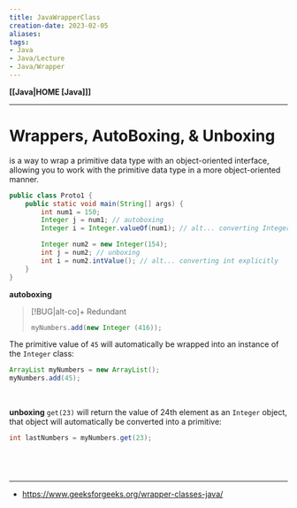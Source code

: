 ```yaml
---
title: JavaWrapperClass
creation-date: 2023-02-05
aliases:
tags:
- Java
- Java/Lecture
- Java/Wrapper
---
```

**[[Java|HOME [Java]]]**

---
# Wrappers, AutoBoxing, & Unboxing
is a way to wrap a primitive data type with an object-oriented interface, allowing you to work with the primitive data type in a more object-oriented manner.
```java
public class Proto1 {
    public static void main(String[] args) {
	    int num1 = 150;
        Integer j = num1; // autoboxing
        Integer i = Integer.valueOf(num1); // alt... converting Integer explicitly

		Integer num2 = new Integer(154);
		int j = num2; // unboxing
		int i = num2.intValue(); // alt... converting int explicitly
    }
}
```

**autoboxing**
>[!BUG|alt-co]+ Redundant
> ```java
> myNumbers.add(new Integer (416));
> ```

The primitive value of `45` will automatically be wrapped into an instance of the `Integer` class:
```java
ArrayList myNumbers = new ArrayList();
myNumbers.add(45);
```

<br>

**unboxing**
`get(23)` will return the value of 24th element as an `Integer` object, that object will automatically be converted into a primitive:
```java
int lastNumbers = myNumbers.get(23);
```

<br>

# 
---
- https://www.geeksforgeeks.org/wrapper-classes-java/